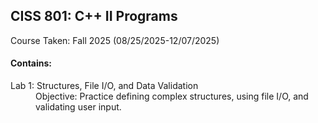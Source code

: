 <h2> CISS 801: C++ II Programs </h2>
<p> Course Taken: Fall 2025 (08/25/2025-12/07/2025) </p>
<h4> Contains: </h4>
<dl> 
  <dt>
    Lab 1: Structures, File I/O, and Data Validation
  </dt>
  <dd> Objective: Practice defining complex structures, using file I/O, and validating user input.
  </dd>
</dl>
